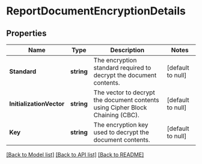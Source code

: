 # ReportDocumentEncryptionDetails

## Properties
Name | Type | Description | Notes
------------ | ------------- | ------------- | -------------
**Standard** | **string** | The encryption standard required to decrypt the document contents. | [default to null]
**InitializationVector** | **string** | The vector to decrypt the document contents using Cipher Block Chaining (CBC). | [default to null]
**Key** | **string** | The encryption key used to decrypt the document contents. | [default to null]

[[Back to Model list]](../README.md#documentation-for-models) [[Back to API list]](../README.md#documentation-for-api-endpoints) [[Back to README]](../README.md)

